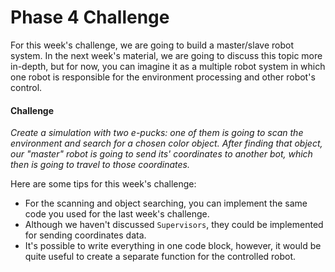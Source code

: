 # Phase 4 Challenge

For this week's challenge, we are going to build a master/slave robot system. In the next week's material, we are going to discuss this topic more in-depth, but for now, you can imagine it as a multiple robot system in which one robot is responsible for the environment processing and other robot's control.

#### Challenge

*Create a simulation with two e-pucks: one of them is going to scan the environment and search for a chosen color object. After finding that object, our "master" robot is going to send its' coordinates to another bot, which then is going to travel to those coordinates.*

Here are some tips for this week's challenge:
- For the scanning and object searching, you can implement the same code you used for the last week's challenge.
- Although we haven't discussed ```Supervisors```, they could be implemented for sending coordinates data.
- It's possible to write everything in one code block, however, it would be quite useful to create a separate function for the controlled robot.
